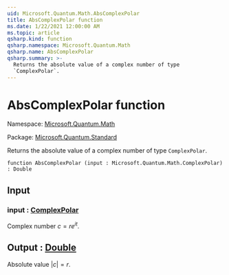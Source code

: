 ```yaml
---
uid: Microsoft.Quantum.Math.AbsComplexPolar
title: AbsComplexPolar function
ms.date: 1/22/2021 12:00:00 AM
ms.topic: article
qsharp.kind: function
qsharp.namespace: Microsoft.Quantum.Math
qsharp.name: AbsComplexPolar
qsharp.summary: >-
  Returns the absolute value of a complex number of type
  `ComplexPolar`.
---
```


# AbsComplexPolar function

Namespace: [Microsoft.Quantum.Math](xref:Microsoft.Quantum.Math)

Package: [Microsoft.Quantum.Standard](https://nuget.org/packages/Microsoft.Quantum.Standard)


Returns the absolute value of a complex number of type`ComplexPolar`.

```qsharp
function AbsComplexPolar (input : Microsoft.Quantum.Math.ComplexPolar) : Double
```


## Input

### input : [ComplexPolar](xref:Microsoft.Quantum.Math.ComplexPolar)

Complex number $c = r e^{i t}$.



## Output : [Double](xref:microsoft.quantum.lang-ref.double)

Absolute value $|c| = r$.